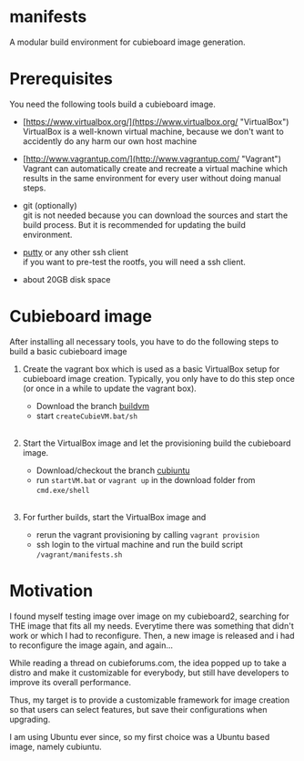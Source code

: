 # manifests
A modular build environment for cubieboard image generation.

# Prerequisites

You need the following tools build a cubieboard image.

- [https://www.virtualbox.org/](https://www.virtualbox.org/ "VirtualBox")<br>
  VirtualBox is a well-known virtual machine, because we don't want to accidently do any harm our own host machine

- [http://www.vagrantup.com/](http://www.vagrantup.com/ "Vagrant")<br>
  Vagrant can automatically create and recreate a virtual machine which results in the same environment for every user without doing manual steps.

- git (optionally)<br>
  git is not needed because you can download the sources and start the build process. But it is recommended for updating the build environment.

- [putty](http://www.chiark.greenend.org.uk/~sgtatham/putty/download.html "putty") or any other ssh client<br>
  if you want to pre-test the rootfs, you will need a ssh client.

- about 20GB disk space 

# Cubieboard image

After installing all necessary tools, you have to do the following steps to build a basic cubieboard image

1. Create the vagrant box which is used as a basic VirtualBox setup for cubieboard image creation. Typically, you only have to do this step once (or once in a while to update the vagrant box).
   - Download the branch [buildvm](buildvm)
   - start `createCubieVM.bat/sh`
   <br><br>

1. Start the VirtualBox image and let the provisioning build the cubieboard image.
   - Download/checkout the branch [cubiuntu](cubiuntu)
   - run `startVM.bat` or `vagrant up` in the download folder from `cmd.exe/shell`
   <br><br>

1. For further builds, start the VirtualBox image and 
   - rerun the vagrant provisioning by calling `vagrant provision`
   - ssh login to the virtual machine and run the build script `/vagrant/manifests.sh`  

# Motivation

I found myself testing image over image on my cubieboard2, searching for THE image that fits all my needs.
Everytime there was something that didn't work or which I had to reconfigure. Then, a new image is released and i had to reconfigure the image again, and again...

While reading a thread on cubieforums.com, the idea popped up to take a distro and make it customizable for everybody,
but still have developers to improve its overall performance.

Thus, my target is to provide a customizable framework for image creation so that users can select features, but save their configurations when upgrading.

I am using Ubuntu ever since, so my first choice was a Ubuntu based image, namely cubiuntu.
